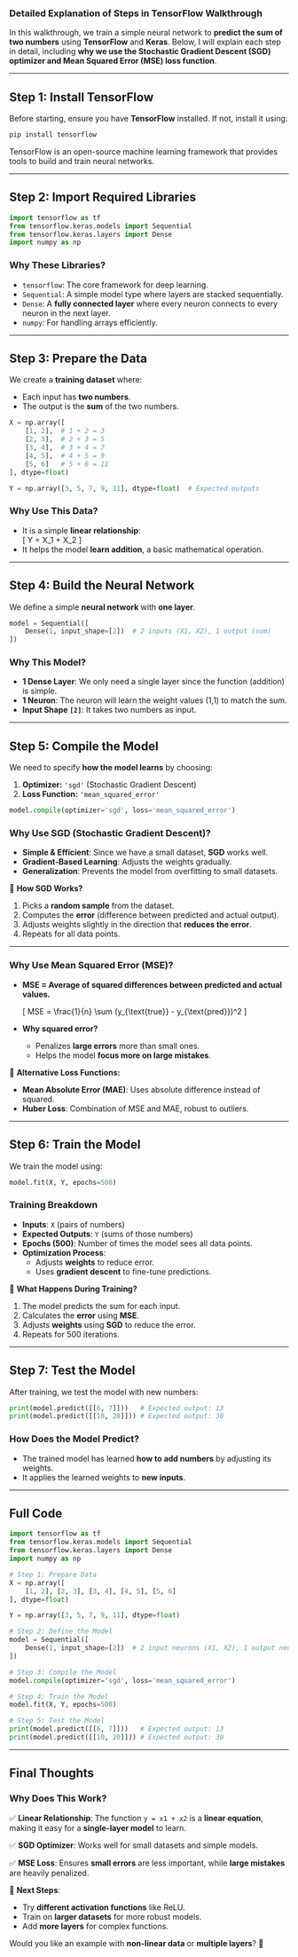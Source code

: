 ### **Detailed Explanation of Steps in TensorFlow Walkthrough**
In this walkthrough, we train a simple neural network to **predict the sum of two numbers** using **TensorFlow** and **Keras**. Below, I will explain each step in detail, including **why we use the Stochastic Gradient Descent (SGD) optimizer and Mean Squared Error (MSE) loss function**.

---

## **Step 1: Install TensorFlow**
Before starting, ensure you have **TensorFlow** installed. If not, install it using:
```sh
pip install tensorflow
```
TensorFlow is an open-source machine learning framework that provides tools to build and train neural networks.

---

## **Step 2: Import Required Libraries**
```python
import tensorflow as tf
from tensorflow.keras.models import Sequential
from tensorflow.keras.layers import Dense
import numpy as np
```
### **Why These Libraries?**
- `tensorflow`: The core framework for deep learning.
- `Sequential`: A simple model type where layers are stacked sequentially.
- `Dense`: A **fully connected layer** where every neuron connects to every neuron in the next layer.
- `numpy`: For handling arrays efficiently.

---

## **Step 3: Prepare the Data**
We create a **training dataset** where:
- Each input has **two numbers**.
- The output is the **sum** of the two numbers.

```python
X = np.array([
    [1, 2],  # 1 + 2 = 3
    [2, 3],  # 2 + 3 = 5
    [3, 4],  # 3 + 4 = 7
    [4, 5],  # 4 + 5 = 9
    [5, 6]   # 5 + 6 = 11
], dtype=float)

Y = np.array([3, 5, 7, 9, 11], dtype=float)  # Expected outputs
```
### **Why Use This Data?**
- It is a simple **linear relationship**:  
  \[
  Y = X_1 + X_2
  \]
- It helps the model **learn addition**, a basic mathematical operation.

---

## **Step 4: Build the Neural Network**
We define a simple **neural network** with **one layer**.

```python
model = Sequential([
    Dense(1, input_shape=[2])  # 2 inputs (X1, X2), 1 output (sum)
])
```

### **Why This Model?**
- **1 Dense Layer**: We only need a single layer since the function (addition) is simple.
- **1 Neuron**: The neuron will learn the weight values (1,1) to match the sum.
- **Input Shape `[2]`**: It takes two numbers as input.

---

## **Step 5: Compile the Model**
We need to specify **how the model learns** by choosing:
1. **Optimizer:** `'sgd'` (Stochastic Gradient Descent)
2. **Loss Function:** `'mean_squared_error'`

```python
model.compile(optimizer='sgd', loss='mean_squared_error')
```

### **Why Use SGD (Stochastic Gradient Descent)?**
- **Simple & Efficient**: Since we have a small dataset, **SGD** works well.
- **Gradient-Based Learning**: Adjusts the weights gradually.
- **Generalization**: Prevents the model from overfitting to small datasets.

🔹 **How SGD Works?**
1. Picks a **random sample** from the dataset.
2. Computes the **error** (difference between predicted and actual output).
3. Adjusts weights slightly in the direction that **reduces the error**.
4. Repeats for all data points.

---

### **Why Use Mean Squared Error (MSE)?**
- **MSE = Average of squared differences between predicted and actual values.**
  
  \[
  MSE = \frac{1}{n} \sum (y_{\text{true}} - y_{\text{pred}})^2
  \]

- **Why squared error?**
  - Penalizes **large errors** more than small ones.
  - Helps the model **focus more on large mistakes**.

🚀 **Alternative Loss Functions:**
- **Mean Absolute Error (MAE)**: Uses absolute difference instead of squared.
- **Huber Loss**: Combination of MSE and MAE, robust to outliers.

---

## **Step 6: Train the Model**
We train the model using:
```python
model.fit(X, Y, epochs=500)
```

### **Training Breakdown**
- **Inputs**: `X` (pairs of numbers)
- **Expected Outputs**: `Y` (sums of those numbers)
- **Epochs (500)**: Number of times the model sees all data points.
- **Optimization Process**:
  - Adjusts **weights** to reduce error.
  - Uses **gradient descent** to fine-tune predictions.

📌 **What Happens During Training?**
1. The model predicts the sum for each input.
2. Calculates the **error** using **MSE**.
3. Adjusts **weights** using **SGD** to reduce the error.
4. Repeats for 500 iterations.

---

## **Step 7: Test the Model**
After training, we test the model with new numbers:

```python
print(model.predict([[6, 7]]))   # Expected output: 13
print(model.predict([[10, 20]])) # Expected output: 30
```

### **How Does the Model Predict?**
- The trained model has learned **how to add numbers** by adjusting its weights.
- It applies the learned weights to **new inputs**.

---

## **Full Code**
```python
import tensorflow as tf
from tensorflow.keras.models import Sequential
from tensorflow.keras.layers import Dense
import numpy as np

# Step 1: Prepare Data
X = np.array([
    [1, 2], [2, 3], [3, 4], [4, 5], [5, 6]
], dtype=float)

Y = np.array([3, 5, 7, 9, 11], dtype=float)

# Step 2: Define the Model
model = Sequential([
    Dense(1, input_shape=[2])  # 2 input neurons (X1, X2), 1 output neuron (Y)
])

# Step 3: Compile the Model
model.compile(optimizer='sgd', loss='mean_squared_error')

# Step 4: Train the Model
model.fit(X, Y, epochs=500)

# Step 5: Test the Model
print(model.predict([[6, 7]]))   # Expected output: 13
print(model.predict([[10, 20]])) # Expected output: 30
```

---

## **Final Thoughts**
### **Why Does This Work?**
✅ **Linear Relationship**: The function `y = x1 + x2` is a **linear equation**, making it easy for a **single-layer model** to learn.

✅ **SGD Optimizer**: Works well for small datasets and simple models.

✅ **MSE Loss**: Ensures **small errors** are less important, while **large mistakes** are heavily penalized.

🔹 **Next Steps**:
- Try **different activation functions** like ReLU.
- Train on **larger datasets** for more robust models.
- Add **more layers** for complex functions.

Would you like an example with **non-linear data** or **multiple layers**? 🚀